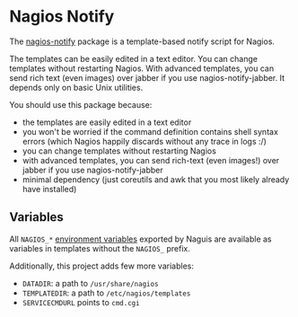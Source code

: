 # Nagios Notify

The [nagios-notify] package is a template-based notify script for Nagios.

The templates can be easily edited in a text editor. You can change templates
without restarting Nagios. With advanced templates, you can send rich text
(even images) over jabber if you use nagios-notify-jabber. It depends only on
basic Unix utilities.

[nagios-notify]: https://github.com/glensc/nagios-notify

You should use this package because:

- the templates are easily edited in a text editor
- you won't be worried if the command definition contains shell syntax errors
  (which Nagios happily discards without any trace in logs :/)
- you can change templates without restarting Nagios
- with advanced templates, you can send rich-text (even images!) over jabber if
  you use nagios-notify-jabber
- minimal dependency (just coreutils and awk that you most likely already have
  installed)

## Variables

All `NAGIOS_*` [environment variables][macrolist] exported by Naguis are
available as variables in templates without the `NAGIOS_` prefix.

Additionally, this project adds few more variables:
- `DATADIR`: a path to `/usr/share/nagios`
- `TEMPLATEDIR`: a path to `/etc/nagios/templates`
- `SERVICECMDURL` points to `cmd.cgi`

[macrolist]: https://assets.nagios.com/downloads/nagioscore/docs/nagioscore/3/en/macrolist.html
